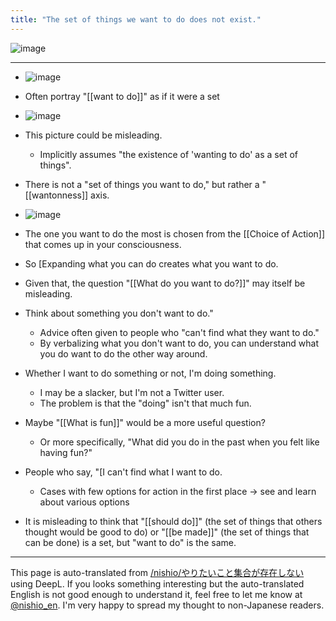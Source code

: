 ```yaml
---
title: "The set of things we want to do does not exist."
---
```


![image](https://gyazo.com/3235b6578f4a7110446e298381a43617/thumb/1000)

---
- ![image](https://gyazo.com/9d85fb59ca07186e339d29a22988ec2e/thumb/1000)

- Often portray "[[want to do]]" as if it were a set
- ![image](https://gyazo.com/7c45842b4c386e059cc015153c203389/thumb/1000)
- This picture could be misleading.
    - Implicitly assumes "the existence of 'wanting to do' as a set of things".


- There is not a "set of things you want to do," but rather a "[[wantonness]] axis.
- ![image](https://gyazo.com/3235b6578f4a7110446e298381a43617/thumb/1000)
- The one you want to do the most is chosen from the [[Choice of Action]] that comes up in your consciousness.
- So [Expanding what you can do creates what you want to do.
- Given that, the question "[[What do you want to do?]]" may itself be misleading.
- Think about something you don't want to do."
    - Advice often given to people who "can't find what they want to do."
    - By verbalizing what you don't want to do, you can understand what you do want to do the other way around.

- Whether I want to do something or not, I'm doing something.
    - I may be a slacker, but I'm not a Twitter user.
    - The problem is that the "doing" isn't that much fun.
- Maybe "[[What is fun]]" would be a more useful question?
    - Or more specifically, "What did you do in the past when you felt like having fun?"

- People who say, "[I can't find what I want to do.
    - Cases with few options for action in the first place -> see and learn about various options

- It is misleading to think that "[[should do]]" (the set of things that others thought would be good to do) or "[[be made]]" (the set of things that can be done) is a set, but "want to do" is the same.

---
This page is auto-translated from [/nishio/やりたいこと集合が存在しない](https://scrapbox.io/nishio/やりたいこと集合が存在しない) using DeepL. If you looks something interesting but the auto-translated English is not good enough to understand it, feel free to let me know at [@nishio_en](https://twitter.com/nishio_en). I'm very happy to spread my thought to non-Japanese readers.